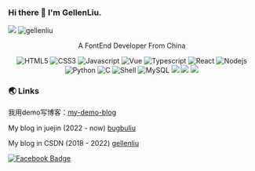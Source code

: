 ### Hi there 👋 I'm GellenLiu.
[![](https://img.shields.io/badge/Email-1042382110@qq.com-red)](mailto:1042382110@qq.com)
 <img src="https://komarev.com/ghpvc/?username=gellenliu" alt="gellenliu" />
<p align="center"> A FontEnd Developer From China</p>
<p align="center">
<img alt="HTML5" src="https://img.shields.io/badge/-HTML5-E34F26?style=flat-square&logo=html5&logoColor=white" />
<img alt="CSS3" src="https://img.shields.io/badge/-CSS3-1572B6?style=flat-square&logo=css3&logoColor=white" />
<img alt="Javascript" src="https://img.shields.io/badge/-javascript-F7DF1E?style=flat-square&logo=javascript&logoColor=white" />
<img alt="Vue" src="https://img.shields.io/badge/-VUE-EC4A3F?style=flat-square&logo=vue.js&logoColor=white" />
<img alt="Typescript" src="https://img.shields.io/badge/-typeScript-3178C6?style=flat-square&logo=typescript&logoColor=white" />
<img alt="React" src="https://img.shields.io/badge/-React-61DAFB?style=flat-square&logo=react&logoColor=white" />
<img alt="Nodejs" src="https://img.shields.io/badge/-Nodejs-43853d?style=flat-square&logo=Node.js&logoColor=white" />
<img alt="Python" src="https://img.shields.io/badge/-Python-FADC6A?style=flat-square&logo=python" />
<img alt="C" src="https://img.shields.io/badge/-C/C++-DAE8FC?style=flat-square&logo=c" />
<img alt="Shell" src="https://img.shields.io/badge/-Shell-000000?style=style=flat-square&logo=gnu-bash&logoColor=white" />
<img alt="MySQL" src="https://img.shields.io/badge/-MySQL-0021F5?style=flat-square&logo=mysql&logoColor=white" />
<img src="https://img.shields.io/badge/-Flutter-5dcede?&logo=flutter"/>
<img src="https://img.shields.io/badge/-Dart-0d91a3?&logo=dart"/>
<img src="https://img.shields.io/badge/-Tailwind CSS-06B6D4?&logo=Tailwind CSS"/>

</p>
<!-- <p align="center">
<a href="https://github.com/priyanshumay"><img src="https://img.shields.io/badge/git-F05032.svg?style=for-the-badge&logo=git&logoColor=F05032&labelColor=ffffff" alt="git"></a>
<a href="https://github.com/priyanshumay"><img src="https://img.shields.io/badge/github-black.svg?style=for-the-badge&logo=github&logoColor=black&labelColor=ffffff" alt="github"></a>
</p> -->

### 🌏 Links
<p>我用demo写博客：<a href="http://gellenliu.github.io/#/my-demo-blog">my-demo-blog</a></p>
<p>
My blog in juejin (2022 - now) <a href="https://juejin.cn/user/2485358797783352">bugbuliu</a>
</p>
<p>
My blog in CSDN (2018 - 2022) <a href="https://blog.csdn.net/weixin_44736005?type=blog">gellenliu</a>
</p>



[![Facebook Badge](https://img.shields.io/badge/-gellenliu.github.io-%231877F2.svg?&style=flat-square&logoColor=white&link=https://gellenliu.github.io/)](https://gellenliu.github.io/)

